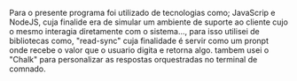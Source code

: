
Para o presente programa foi utilizado de tecnologias como; JavaScrip e NodeJS, cuja finalide 
 era de simular um ambiente de suporte ao cliente cujo o mesmo interagia diretamente com o sistema...,
 para isso utilisei de bibliotecas como, "read-sync" cuja finalidade é servir como um pronpt onde recebe o valor que o usuario digita e retorna algo.
 tambem usei o "Chalk" para personalizar as respostas orquestradas no terminal de comnado.
 
